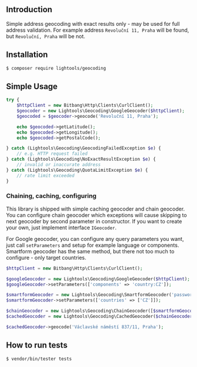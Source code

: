 ## Introduction

Simple address geocoding with exact results only - may be used for full address validation.
For example address ```Revoluční 11, Praha``` will be found, but ```Revoluční, Praha``` will be not.

## Installation

```sh
$ composer require lightools/geocoding
```

## Simple Usage

```php
try {
    $httpClient = new Bitbang\Http\Clients\CurlClient();
    $geocoder = new Lightools\Geocoding\GoogleGeocoder($httpClient);
    $geocoded = $geocoder->geocode('Revoluční 11, Praha');

    echo $geocoded->getLatitude();
    echo $geocoded->getLongitude();
    echo $geocoded->getPostalCode();

} catch (Lightools\Geocoding\GeocodingFailedException $e) {
    // e.g. HTTP request failed
} catch (Lightools\Geocoding\NoExactResultException $e) {
    // invalid or inaccurate address
} catch (Lightools\Geocoding\QuotaLimitException $e) {
    // rate limit exceeded
}
```

### Chaining, caching, configuring

This library is shipped with simple caching geocoder and chain geocoder.
You can configure chain geocoder which exceptions will cause skipping to next geocoder by second parameter in constructor.
If you want to create your own, just implement interface ```IGeocoder```.

For Google geocoder, you can configure any query parameters you want, just call ```setParameters``` and setup for example language or components.
Smartform geocoder has the same method, but there not too much to configure - only target countries.

```php
$httpClient = new Bitbang\Http\Clients\CurlClient();

$googleGeocoder = new Lightools\Geocoding\GoogleGeocoder($httpClient);
$googleGeocoder->setParameters(['components' => 'country:CZ']);

$smartformGeocoder = new Lightools\Geocoding\SmartformGeocoder('password', $httpClient);
$smartformGeocoder->setParameters(['countries' => ['CZ']]);

$chainGeocoder = new Lightools\Geocoding\ChainGeocoder([$smartformGeocoder, $googleGeocoder]);
$cachedGeocoder = new Lightools\Geocoding\CachedGeocoder($chainGeocoder, __DIR__ . '/cache/geocoding');

$cachedGeocoder->geocode('Václavské náměstí 837/11, Praha');
```

## How to run tests

```sh
$ vendor/bin/tester tests
```
